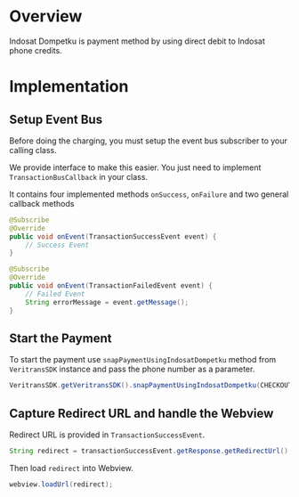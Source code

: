 # Overview

Indosat Dompetku is payment method by using direct debit to Indosat phone credits.

# Implementation

## Setup Event Bus

Before doing the charging, you must setup the event bus subscriber to your calling class.

We provide interface to make this easier. You just need to implement `TransactionBusCallback` in your class.

It contains four implemented methods `onSuccess`, `onFailure` and two general callback methods

```Java
@Subscribe
@Override
public void onEvent(TransactionSuccessEvent event) {
    // Success Event
}

@Subscribe
@Override
public void onEvent(TransactionFailedEvent event) {
    // Failed Event
    String errorMessage = event.getMessage();
}
```

## Start the Payment

To start the payment use `snapPaymentUsingIndosatDompetku` method from `VeritransSDK` instance and pass the phone number as a parameter.

```Java
VeritransSDK.getVeritransSDK().snapPaymentUsingIndosatDompetku(CHECKOUT_TOKEN, PHONE_NUMBER);
```

## Capture Redirect URL and handle the Webview

Redirect URL is provided in `TransactionSuccessEvent`.

```Java
String redirect = transactionSuccessEvent.getResponse.getRedirectUrl();
```

Then load `redirect` into Webview.

```Java
webview.loadUrl(redirect);
```
